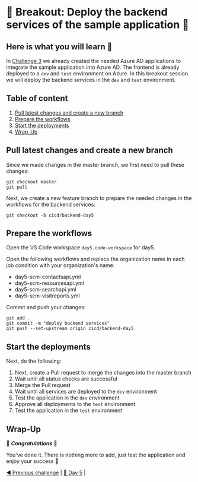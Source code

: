 # 💎 Breakout: Deploy the backend services of the sample application 💎

## Here is what you will learn 🎯

In [Challenge 3](./03-challenge.md) we already created the needed Azure AD applications to integrate the sample application into Azure AD. 
The frontend is already deployed to a `dev` and `test` environment on Azure. In this breakout session we will deploy the backend services in the `dev` and `test` environment.

## Table of content 

1. [Pull latest changes and create a new branch](#pull-latest-changes-and-create-a-new-branch)
2. [Prepare the workflows](#prepare-the-workflows)
3. [Start the deployments](#start-the-deployments)
4. [Wrap-Up](#wrap-up)

## Pull latest changes and create a new branch

Since we made changes in the master branch, we first need to pull these changes:

```Shell
git checkout master
git pull
```

Next, we create a new feature branch to prepare the needed changes in the workflows for the backend services:

```Shell
git checkout -b cicd/backend-day5
```

## Prepare the workflows

Open the VS Code workspace `day5.code-workspace` for day5. 

Open the following workflows and replace the organization name in
each job condition with your organization's name:

- day5-scm-contactsapi.yml
- day5-scm-resourcesapi.yml
- day5-scm-searchapi.yml
- day5-scm-visitreports.yml

Commit and push your changes:

```Shell
git add .
git commit -m "deploy backend services"
git push --set-upstream origin cicd/backend-day5
```

## Start the deployments

Next, do the following:

1. Next, create a Pull request to merge the changes into the master branch
2. Wait until all status checks are successful
3. Merge the Pull request
4. Wait until all services are deployed to the `dev` environment
5. Test the application in the `dev` environment
6. Approve all deployments to the `test` environment
7. Test the application in the `test` environment

## Wrap-Up

🎉 **_Congratulations_** 🎉

You've done it. There is nothing more to add, just test the application and enjoy your success 🥳

[◀ Previous challenge](./challenge-3.md) | [🔼 Day 5](../README.md) |
